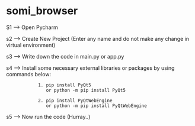 # somi_browser

S1 -->  Open Pycharm

s2 -->  Create New Project (Enter any name and do not make any change in virtual environment)

s3 -->  Write down the code in main.py or app.py

s4 -->  Install some necessary external libraries or packages by using commands below:
                
                1. pip install PyQt5
                   or python -m pip install PyQt5
                  
                2. pip install PyQtWebEngine
                   or python -m pip install PyQtWebEngine
                   
s5 -->  Now run the code (Hurray..)
